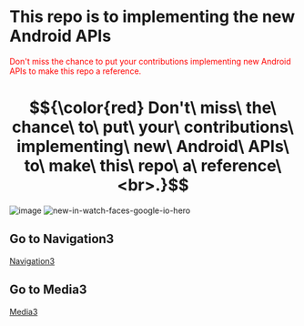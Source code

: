 # This repo is to implementing the new Android APIs
<span style="color:red;>">Don't miss the chance to put your contributions implementing new Android APIs to make this repo a reference.</span>
  
# $${\color{red} Don't\ miss\ the\ chance\ to\ put\ your\ contributions\ implementing\ new\ Android\ APIs\ to\ make\ this\ repo\ a\ reference\ <br>.}$$
![image](https://github.com/user-attachments/assets/d25c60ad-a2df-4659-99f1-a7ba8a74ed14)
![new-in-watch-faces-google-io-hero](https://github.com/user-attachments/assets/6f10209a-2419-41f5-a3e8-3d434102e73d)


## Go to Navigation3
[Navigation3](https://github.com/WAHID-QANDIL/NewInAndroid/tree/master/app/src/main/java/org/wahid/newinandroid/nav3)
## Go to Media3
[Media3](https://github.com/WAHID-QANDIL/NewInAndroid/tree/master/app/src/main/java/org/wahid/newinandroid/media3)

